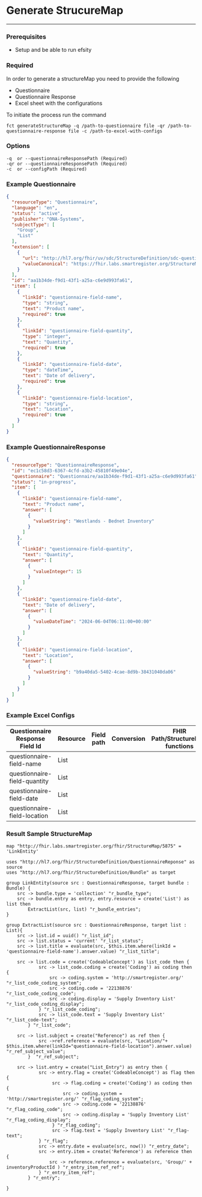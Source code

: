 # Generate StrucureMap

---

### Prerequisites

- Setup and be able to run efsity

### Required
In order to generate a structureMap you need to provide the following
- Questionnaire
- Questionnaire Response
- Excel sheet with the configurations

To initiate the process run the command

`fct generateStructureMap -q /path-to-questionnaire file -qr /path-to-questionnaire-response file -c /path-to-excel-with-configs`

### Options
```text
-q  or --questionnaireResponsePath (Required)
-qr or --questionnaireResponsePath (Required)
-c  or --configPath (Required)
```

### Example Questionnaire
```json
{
  "resourceType": "Questionnaire",
  "language": "en",
  "status": "active",
  "publisher": "ONA-Systems",
  "subjectType": [
    "Group",
    "List"
  ],
  "extension": [
    {
      "url": "http://hl7.org/fhir/uv/sdc/StructureDefinition/sdc-questionnaire-targetStructureMap",
      "valueCanonical": "https://fhir.labs.smartregister.org/StructureMap/12345"
    }
  ],
  "id": "aa1b34de-f9d1-43f1-a25a-c6e9d993fa61",
  "item": [
    {
      "linkId": "questionnaire-field-name",
      "type": "string",
      "text": "Product name",
      "required": true
    },
    {
      "linkId": "questionnaire-field-quantity",
      "type": "integer",
      "text": "Quantity",
      "required": true
    },
    {
      "linkId": "questionnaire-field-date",
      "type": "dateTime",
      "text": "Date of delivery",
      "required": true
    },
    {
      "linkId": "questionnaire-field-location",
      "type": "string",
      "text": "Location",
      "required": true
    }
  ]
}
```

### Example QuestionnaireResponse
```json
{
  "resourceType": "QuestionnaireResponse",
  "id": "ec1c58d3-6367-4cfd-a3b2-45810f49e04e",
  "questionnaire": "Questionnaire/aa1b34de-f9d1-43f1-a25a-c6e9d993fa61",
  "status": "in-progress",
  "item": [
    {
      "linkId": "questionnaire-field-name",
      "text": "Product name",
      "answer": [
        {
          "valueString": "Westlands - Bednet Inventory"
        }
      ]
    },
    {
      "linkId": "questionnaire-field-quantity",
      "text": "Quantity",
      "answer": [
        {
          "valueInteger": 15
        }
      ]
    },
    {
      "linkId": "questionnaire-field-date",
      "text": "Date of delivery",
      "answer": [
        {
          "valueDateTime": "2024-06-04T06:11:00+00:00"
        }
      ]
    },
    {
      "linkId": "questionnaire-field-location",
      "text": "Location",
      "answer": [
        {
          "valueString": "b9a40da5-5402-4cae-8d9b-38431040da06"
        }
      ]
    }
  ]
}
```


### Example Excel Configs

| Questionnaire Response Field Id | Resource | Field path | Conversion | FHIR Path/StructureMap functions |
|---------------------------------| --- | --- | --- | --- |
| questionnaire-field-name        | List |
| questionnaire-field-quantity    | List |
| questionnaire-field-date        | List |
| questionnaire-field-location    | List |



### Result Sample StructureMap
```text
map "http://fhir.labs.smartregister.org/fhir/StructureMap/5875" = 'LinkEntity'

uses "http://hl7.org/fhir/StructureDefinition/QuestionnaireReponse" as source
uses "http://hl7.org/fhir/StructureDefinition/Bundle" as target

group LinkEntity(source src : QuestionnaireResponse, target bundle : Bundle) {
    src -> bundle.type = 'collection' "r_bundle_type";
    src -> bundle.entry as entry, entry.resource = create('List') as list then
        ExtractList(src, list) "r_bundle_entries";
}

group ExtractList(source src : QuestionnaireResponse, target list : List){
    src -> list.id = uuid() "r_list_id";
    src -> list.status = 'current' "r_list_status";
    src -> list.title = evaluate(src, $this.item.where(linkId = 'questionnaire-field-name').answer.value) "r_list_title";
    
    src -> list.code = create('CodeableConcept') as list_code then {
            src -> list_code.coding = create('Coding') as coding then {
                src -> coding.system = 'http://smartregister.org/' "r_list_code_coding_system";
                src -> coding.code = '22138876' "r_list_code_coding_code";
                src -> coding.display = 'Supply Inventory List' "r_list_code_coding_display";
            } "r_list_code_coding";
            src -> list_code.text = 'Supply Inventory List' "r_list_code-text";
        } "r_list_code";
        
    src -> list.subject = create("Reference") as ref then {
            src ->ref.reference = evaluate(src, "Location/"+ $this.item.where(linkId="questionnaire-field-location").answer.value) "r_ref_subject_value";
        }  "r_ref_subject";
            
    src -> list.entry = create("List_Entry") as entry then {
            src -> entry.flag = create('CodeableConcept') as flag then {
                 src -> flag.coding = create('Coding') as coding then {
                     src -> coding.system = 'http://smartregister.org/' "r_flag_coding_system";
                     src -> coding.code = '22138876' "r_flag_coding_code";
                     src -> coding.display = 'Supply Inventory List' "r_flag_coding_display";
                 } "r_flag_coding";
                 src -> flag.text = 'Supply Inventory List' "r_flag-text";
            } "r_flag";
            src -> entry.date = evaluate(src, now()) "r_entry_date";
            src -> entry.item = create('Reference') as reference then {
                src -> reference.reference = evaluate(src, 'Group/' + inventoryProductId ) "r_entry_item_ref_ref";
            } "r_entry_item_ref";
        } "r_entry";
   
}
```
